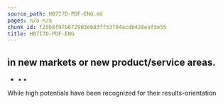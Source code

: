 ```yaml
---
source_path: H07I7D-PDF-ENG.md
pages: n/a-n/a
chunk_id: f25b8f97b672983eb83ff53f84acd6428eaf3e55
title: H07I7D-PDF-ENG
---
```

## in new markets or new product/service areas.

- • •

While high potentials have been recognized for their results-orientation
